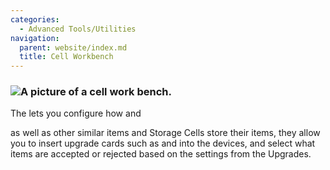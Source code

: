 ```yaml
---
categories:
  - Advanced Tools/Utilities
navigation:
  parent: website/index.md
  title: Cell Workbench
---
```


### ![A picture of a cell work bench.](../../../assets/large/cell_workbench.png)

The <ItemLink id="cell_workbench"/> lets you
configure how <ItemLink id="view_cell"/> and

<ItemLink id="item_storage_cell_1k" /> as well as other similar items and Storage
Cells store their items, they allow you to insert upgrade cards such as <ItemLink id="inverter_card" /> and <ItemLink id="fuzzy_card" /> into
the devices, and select what items are accepted or rejected based on the settings
from the Upgrades.

<RecipeFor id="cell_workbench" />
